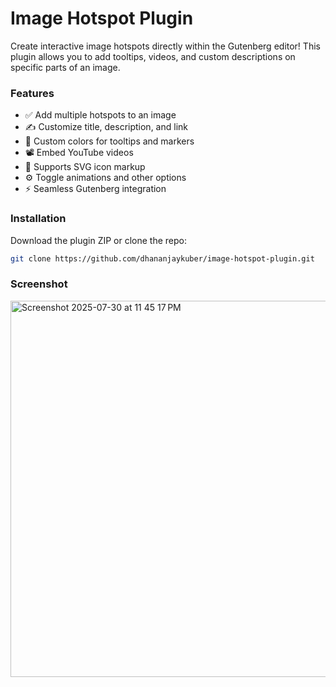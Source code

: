 # Image Hotspot Plugin

Create interactive image hotspots directly within the Gutenberg editor! This plugin allows you to add tooltips, videos, and custom descriptions on specific parts of an image.

### Features

- ✅ Add multiple hotspots to an image
- ✍️ Customize title, description, and link
- 🎨 Custom colors for tooltips and markers
- 📽️ Embed YouTube videos
- 🧩 Supports SVG icon markup
- ⚙️ Toggle animations and other options
- ⚡ Seamless Gutenberg integration

### Installation

Download the plugin ZIP or clone the repo:

```bash
git clone https://github.com/dhananjaykuber/image-hotspot-plugin.git
```

### Screenshot

<img width="845" height="602" alt="Screenshot 2025-07-30 at 11 45 17 PM" src="https://github.com/user-attachments/assets/b4395d81-38cb-45db-a7ad-57b8058b6529" />
